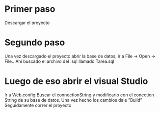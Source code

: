 # Primer paso
Descargar el proyecto
# Segundo paso
Una vez descargado el proyecto abrir la base de datos, ir a 
  File -> Open -> File..
Ahí buscado el archivo del .sql llamado Tarea.sql
# Luego de eso abrir el visual Studio
Ir a Web.config
Buscar el connectionString y modificarlo con el conection String de su base de datos.
Una vez hecho los cambios dale "Build"
Seguidamente correr el proyecto

